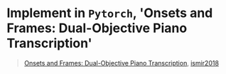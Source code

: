 # Implement in `Pytorch`, 'Onsets and Frames: Dual-Objective Piano Transcription'

> [Onsets and Frames: Dual-Objective Piano Transcription](https://magenta.tensorflow.org/onsets-frames), [ismir2018](http://ismir2018.ircam.fr/doc/pdfs/19_Paper.pdf)



